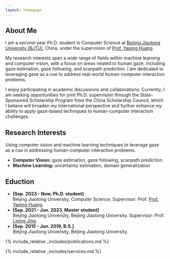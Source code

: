 ```yaml
---
layout: homepage
---
```


## About Me

I am a second-year Ph.D. student in Computer Science at <a href="https://en.bjtu.edu.cn/research_n/res_1/index.htm">Beijing Jiaotong University (BJTU)</a>, China, under the supervision of <a href="https://faculty.bjtu.edu.cn/6124/">Prof. Yaping Huang</a>.

My research interests span a wide range of fields within machine learning and computer vision, with a focus on areas related to human gaze, including gaze estimation, gaze following, and scanpath prediction. I am dedicated to leveraging gaze as a cue to address real-world human-computer interaction problems.

I enjoy participating in academic discussions and collaborations. Currently, I am seeking opportunities for joint Ph.D. supervision through the State-Sponsored Scholarship Program from the China Scholarship Council, which I believe will broaden my international perspective and further enhance my ability to apply gaze-based techniques to human-computer interaction challenges.

## Research Interests
Using computer vision and machine learning techniques to leverage gaze as a cue in addressing human-computer interaction problems.
- **Computer Vision:** gaze estimation, gaze following, scanpath prediction
- **Machine Learning:** uncertainty estimation, domain generalization

## Eduction

- **[Sep. 2023 - Now, Ph.D. student]** <br> Beijing Jiaotong University, Computer Science. Supervisor: Prof. <a href="https://faculty.bjtu.edu.cn/6124/">Prof. Yaping Huang</a>.
- **[Sep. 2021 - Jun. 2023, Master student]** <br> Beijing Jiaotong University, Beijing Jiaotong University. Supervisor: Prof. <a href="http://faculty.bjtu.edu.cn/8249/">Liping Jing</a>.
- **[Sep. 2015 - Jun. 2019, B.S.]** <br> Beijing Jiaotong University, Beijing Jiaotong University.

{% include_relative _includes/publications.md %}

{% include_relative _includes/services.md %}
